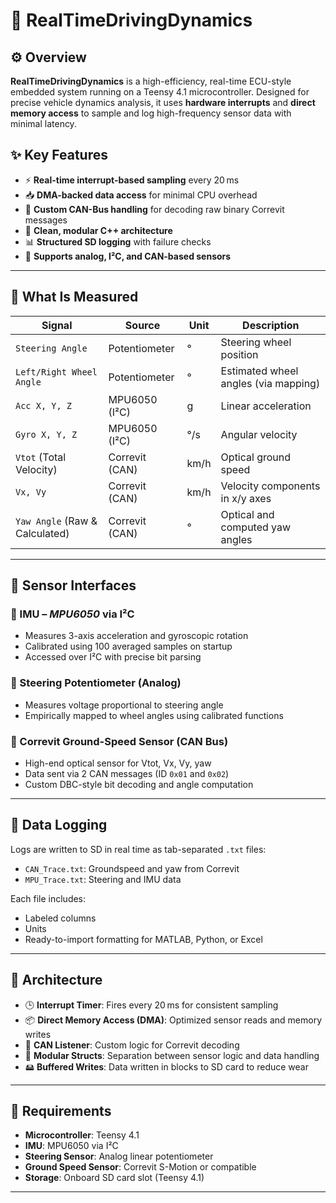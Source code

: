 # 🚗 RealTimeDrivingDynamics

## ⚙️ Overview

**RealTimeDrivingDynamics** is a high-efficiency, real-time ECU-style embedded system running on a Teensy 4.1 microcontroller. Designed for precise vehicle dynamics analysis, it uses **hardware interrupts** and **direct memory access** to sample and log high-frequency sensor data with minimal latency.

## ✨ Key Features

* ⚡ **Real-time interrupt-based sampling** every 20 ms
* 📥 **DMA-backed data access** for minimal CPU overhead
* 🔌 **Custom CAN-Bus handling** for decoding raw binary Correvit messages
* 🔧 **Clean, modular C++ architecture**
* 📊 **Structured SD logging** with failure checks
* 🧩 **Supports analog, I²C, and CAN-based sensors**

---

## 🎯 What Is Measured

| Signal                         | Source         | Unit | Description                          |
| ------------------------------ | -------------- | ---- | ------------------------------------ |
| `Steering Angle`               | Potentiometer  | °    | Steering wheel position              |
| `Left/Right Wheel Angle`       | Potentiometer  | °    | Estimated wheel angles (via mapping) |
| `Acc X, Y, Z`                  | MPU6050 (I²C)  | g    | Linear acceleration                  |
| `Gyro X, Y, Z`                 | MPU6050 (I²C)  | °/s  | Angular velocity                     |
| `Vtot` (Total Velocity)        | Correvit (CAN) | km/h | Optical ground speed                 |
| `Vx, Vy`                       | Correvit (CAN) | km/h | Velocity components in x/y axes      |
| `Yaw Angle` (Raw & Calculated) | Correvit (CAN) | °    | Optical and computed yaw angles      |

---

## 🔌 Sensor Interfaces

### 🧭 IMU – *MPU6050* via I²C

* Measures 3-axis acceleration and gyroscopic rotation
* Calibrated using 100 averaged samples on startup
* Accessed over I²C with precise bit parsing

### 🔄 Steering Potentiometer (Analog)

* Measures voltage proportional to steering angle
* Empirically mapped to wheel angles using calibrated functions

### 📡 Correvit Ground-Speed Sensor (CAN Bus)

* High-end optical sensor for Vtot, Vx, Vy, yaw
* Data sent via 2 CAN messages (ID `0x01` and `0x02`)
* Custom DBC-style bit decoding and angle computation

---

## 💾 Data Logging

Logs are written to SD in real time as tab-separated `.txt` files:

* `CAN_Trace.txt`: Groundspeed and yaw from Correvit
* `MPU_Trace.txt`: Steering and IMU data

Each file includes:

* Labeled columns
* Units
* Ready-to-import formatting for MATLAB, Python, or Excel

---

## 🧩 Architecture

* 🕒 **Interrupt Timer**: Fires every 20 ms for consistent sampling
* 📦 **Direct Memory Access (DMA)**: Optimized sensor reads and memory writes
* 📨 **CAN Listener**: Custom logic for Correvit decoding
* 🧱 **Modular Structs**: Separation between sensor logic and data handling
* 🖴 **Buffered Writes**: Data written in blocks to SD card to reduce wear

---

## 🧠 Requirements

* **Microcontroller**: Teensy 4.1
* **IMU**: MPU6050 via I²C
* **Steering Sensor**: Analog linear potentiometer
* **Ground Speed Sensor**: Correvit S-Motion or compatible
* **Storage**: Onboard SD card slot (Teensy 4.1)

---

